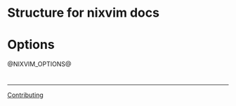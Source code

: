 # Structure for nixvim docs 

# Options

@NIXVIM_OPTIONS@

#

---

[Contributing](./CONTRIBUTING.md)
